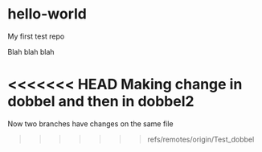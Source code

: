 # hello-world
My first test repo

Blah blah blah

<<<<<<< HEAD
Making change in dobbel and then in dobbel2
=======
Now two branches have changes on the same file
>>>>>>> refs/remotes/origin/Test_dobbel
